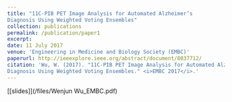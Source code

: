 ```yaml
---
title: "11C-PIB PET Image Analysis for Automated Alzheimer’s
Diagnosis Using Weighted Voting Ensembles"
collection: publications
permalink: /publication/paper1
excerpt:
date: 11 July 2017
venue: 'Engineering in Medicine and Biology Society (EMBC)'
paperurl: http://ieeexplore.ieee.org/abstract/document/8037712/
citation: 'Wu, W. (2017). "11C-PIB PET Image Analysis for Automated Alzheimer’s
Diagnosis Using Weighted Voting Ensembles." <i>EMBC 2017</i>.'
---
```

[[slides]](/files/Wenjun Wu_EMBC.pdf)